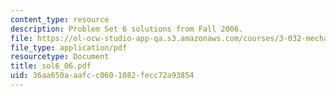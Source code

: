 ```yaml
---
content_type: resource
description: Problem Set 6 solutions from Fall 2006.
file: https://ol-ocw-studio-app-qa.s3.amazonaws.com/courses/3-032-mechanical-behavior-of-materials-fall-2007/36aa650aaafcc0601082fecc72a93854_sol6_06.pdf
file_type: application/pdf
resourcetype: Document
title: sol6_06.pdf
uid: 36aa650a-aafc-c060-1082-fecc72a93854
---
```

